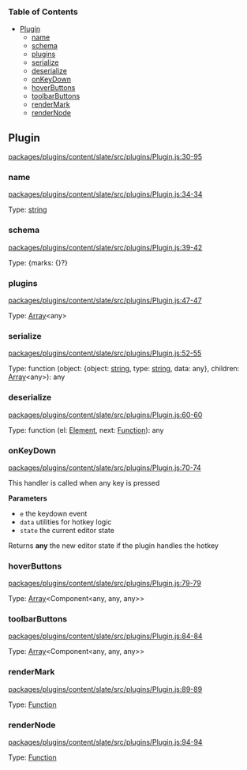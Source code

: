 <!-- Generated by documentation.js. Update this documentation by updating the source code. -->

### Table of Contents

-   [Plugin][1]
    -   [name][2]
    -   [schema][3]
    -   [plugins][4]
    -   [serialize][5]
    -   [deserialize][6]
    -   [onKeyDown][7]
    -   [hoverButtons][8]
    -   [toolbarButtons][9]
    -   [renderMark][10]
    -   [renderNode][11]

## Plugin

[packages/plugins/content/slate/src/plugins/Plugin.js:30-95][12]

### name

[packages/plugins/content/slate/src/plugins/Plugin.js:34-34][13]

Type: [string][14]

### schema

[packages/plugins/content/slate/src/plugins/Plugin.js:39-42][15]

Type: {marks: {}?}

### plugins

[packages/plugins/content/slate/src/plugins/Plugin.js:47-47][16]

Type: [Array][17]&lt;any>

### serialize

[packages/plugins/content/slate/src/plugins/Plugin.js:52-55][18]

Type: function (object: {object: [string][14], type: [string][14], data: any}, children: [Array][17]&lt;any>): any

### deserialize

[packages/plugins/content/slate/src/plugins/Plugin.js:60-60][19]

Type: function (el: [Element][20], next: [Function][21]): any

### onKeyDown

[packages/plugins/content/slate/src/plugins/Plugin.js:70-74][22]

This handler is called when any key is pressed

**Parameters**

-   `e`  the keydown event
-   `data`  utilities for hotkey logic
-   `state`  the current editor state

Returns **any** the new editor state if the plugin handles the hotkey

### hoverButtons

[packages/plugins/content/slate/src/plugins/Plugin.js:79-79][23]

Type: [Array][17]&lt;Component&lt;any, any, any>>

### toolbarButtons

[packages/plugins/content/slate/src/plugins/Plugin.js:84-84][24]

Type: [Array][17]&lt;Component&lt;any, any, any>>

### renderMark

[packages/plugins/content/slate/src/plugins/Plugin.js:89-89][25]

Type: [Function][21]

### renderNode

[packages/plugins/content/slate/src/plugins/Plugin.js:94-94][26]

Type: [Function][21]

[1]: #plugin

[2]: #name

[3]: #schema

[4]: #plugins

[5]: #serialize

[6]: #deserialize

[7]: #onkeydown

[8]: #hoverbuttons

[9]: #toolbarbuttons

[10]: #rendermark

[11]: #rendernode

[12]: https://github.com/nolandg/editor/blob/55511acee49f8ebbeacb84c1338d8e0cb02f33a4/packages/plugins/content/slate/src/plugins/Plugin.js#L30-L95 "Source code on GitHub"

[13]: https://github.com/nolandg/editor/blob/55511acee49f8ebbeacb84c1338d8e0cb02f33a4/packages/plugins/content/slate/src/plugins/Plugin.js#L34-L34 "Source code on GitHub"

[14]: https://developer.mozilla.org/docs/Web/JavaScript/Reference/Global_Objects/String

[15]: https://github.com/nolandg/editor/blob/55511acee49f8ebbeacb84c1338d8e0cb02f33a4/packages/plugins/content/slate/src/plugins/Plugin.js#L39-L42 "Source code on GitHub"

[16]: https://github.com/nolandg/editor/blob/55511acee49f8ebbeacb84c1338d8e0cb02f33a4/packages/plugins/content/slate/src/plugins/Plugin.js#L47-L47 "Source code on GitHub"

[17]: https://developer.mozilla.org/docs/Web/JavaScript/Reference/Global_Objects/Array

[18]: https://github.com/nolandg/editor/blob/55511acee49f8ebbeacb84c1338d8e0cb02f33a4/packages/plugins/content/slate/src/plugins/Plugin.js#L52-L55 "Source code on GitHub"

[19]: https://github.com/nolandg/editor/blob/55511acee49f8ebbeacb84c1338d8e0cb02f33a4/packages/plugins/content/slate/src/plugins/Plugin.js#L60-L60 "Source code on GitHub"

[20]: https://developer.mozilla.org/docs/Web/API/Element

[21]: https://developer.mozilla.org/docs/Web/JavaScript/Reference/Statements/function

[22]: https://github.com/nolandg/editor/blob/55511acee49f8ebbeacb84c1338d8e0cb02f33a4/packages/plugins/content/slate/src/plugins/Plugin.js#L70-L74 "Source code on GitHub"

[23]: https://github.com/nolandg/editor/blob/55511acee49f8ebbeacb84c1338d8e0cb02f33a4/packages/plugins/content/slate/src/plugins/Plugin.js#L79-L79 "Source code on GitHub"

[24]: https://github.com/nolandg/editor/blob/55511acee49f8ebbeacb84c1338d8e0cb02f33a4/packages/plugins/content/slate/src/plugins/Plugin.js#L84-L84 "Source code on GitHub"

[25]: https://github.com/nolandg/editor/blob/55511acee49f8ebbeacb84c1338d8e0cb02f33a4/packages/plugins/content/slate/src/plugins/Plugin.js#L89-L89 "Source code on GitHub"

[26]: https://github.com/nolandg/editor/blob/55511acee49f8ebbeacb84c1338d8e0cb02f33a4/packages/plugins/content/slate/src/plugins/Plugin.js#L94-L94 "Source code on GitHub"
